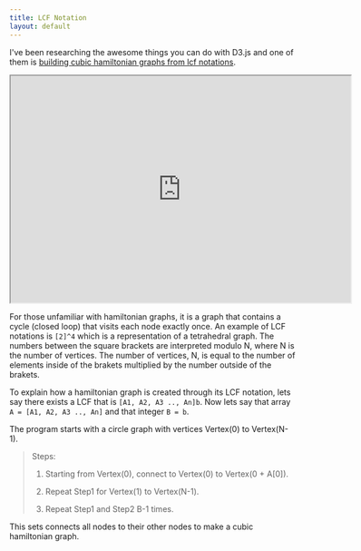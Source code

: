 ```yaml
---
title: LCF Notation
layout: default
---
```


I've been researching the awesome things you can do with D3.js and one of them is [building cubic hamiltonian graphs from lcf notations](http://christophermanning.org/projects/building-cubic-hamiltonian-graphs-from-lcf-notation/).

<iframe src="http://christophermanning.org/gists/1703449/#/[4]8/0/0"scrolling="no" width="600" height="400"></iframe>

For those unfamiliar with hamiltonian graphs, it is a graph that contains a cycle (closed loop) that visits each node exactly once. An example of LCF notations is `[2]^4` which is a representation of a tetrahedral graph. The numbers between the square brackets are interpreted modulo N, where N is the number of vertices. The number of vertices, N, is equal to the number of elements inside of the brakets multiplied by the number outside of the brakets.

To explain how a hamiltonian graph is created through its LCF notation, lets say there exists a LCF that is `[A1, A2, A3 .., An]b`. Now lets say that array `A = [A1, A2, A3 .., An]` and that integer `B = b`.

The program starts with a circle graph with vertices Vertex(0) to Vertex(N-1).

> Steps:
>
> 1) Starting from Vertex(0), connect to Vertex(0) to Vertex(0 + A[0]).
>
> 2) Repeat Step1 for Vertex(1) to Vertex(N-1).
>
> 3) Repeat Step1 and Step2 B-1 times.

This sets connects all nodes to their other nodes to make a cubic hamiltonian graph.